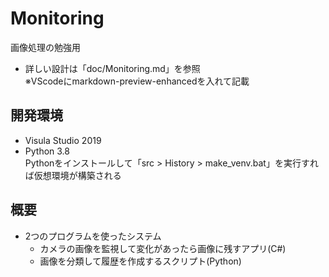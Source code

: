 # Monitoring
画像処理の勉強用

- 詳しい設計は「doc/Monitoring.md」を参照  
  ※VScodeにmarkdown-preview-enhancedを入れて記載  

## 開発環境  

- Visula Studio 2019  
- Python 3.8  
  Pythonをインストールして「src > History > make_venv.bat」を実行すれば仮想環境が構築される  

## 概要  

- 2つのプログラムを使ったシステム  
  - カメラの画像を監視して変化があったら画像に残すアプリ(C#)  
  - 画像を分類して履歴を作成するスクリプト(Python)  
